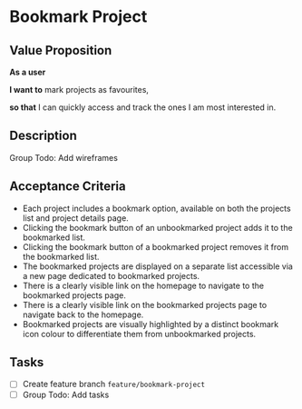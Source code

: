 # Bookmark Project

## Value Proposition

**As a user**

**I want to** mark projects as favourites,

**so that** I can quickly access and track the ones I am most interested in.

## Description

Group Todo: Add wireframes

## Acceptance Criteria

- Each project includes a bookmark option, available on both the projects list and project details page.
- Clicking the bookmark button of an unbookmarked project adds it to the bookmarked list.
- Clicking the bookmark button of a bookmarked project removes it from the bookmarked list.
- The bookmarked projects are displayed on a separate list accessible via a new page dedicated to bookmarked projects.
- There is a clearly visible link on the homepage to navigate to the bookmarked projects page.
- There is a clearly visible link on the bookmarked projects page to navigate back to the homepage.
- Bookmarked projects are visually highlighted by a distinct bookmark icon colour to differentiate them from unbookmarked projects.

## Tasks

- [ ] Create feature branch `feature/bookmark-project`
- [ ] Group Todo: Add tasks
